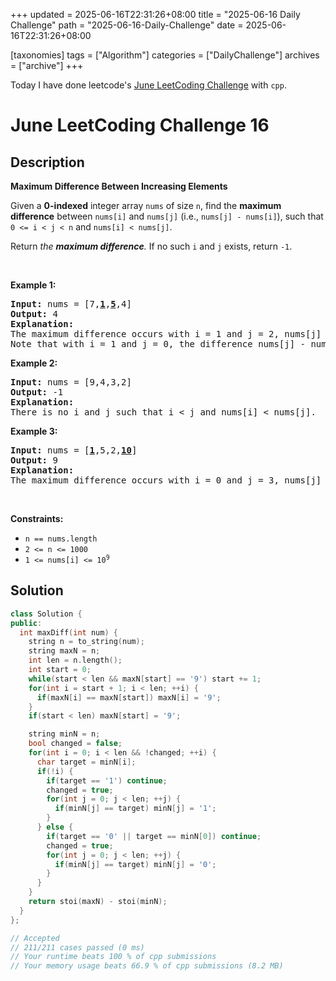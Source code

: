 +++
updated = 2025-06-16T22:31:26+08:00
title = "2025-06-16 Daily Challenge"
path = "2025-06-16-Daily-Challenge"
date = 2025-06-16T22:31:26+08:00

[taxonomies]
tags = ["Algorithm"]
categories = ["DailyChallenge"]
archives = ["archive"]
+++

Today I have done leetcode's [June LeetCoding Challenge](https://leetcode.com/problems/maximum-difference-between-increasing-elements/) with `cpp`.

<!-- more -->

# June LeetCoding Challenge 16

## Description

**Maximum Difference Between Increasing Elements**

<p>Given a <strong>0-indexed</strong> integer array <code>nums</code> of size <code>n</code>, find the <strong>maximum difference</strong> between <code>nums[i]</code> and <code>nums[j]</code> (i.e., <code>nums[j] - nums[i]</code>), such that <code>0 &lt;= i &lt; j &lt; n</code> and <code>nums[i] &lt; nums[j]</code>.</p>

<p>Return <em>the <strong>maximum difference</strong>. </em>If no such <code>i</code> and <code>j</code> exists, return <code>-1</code>.</p>

<p>&nbsp;</p>
<p><strong class="example">Example 1:</strong></p>

<pre>
<strong>Input:</strong> nums = [7,<strong><u>1</u></strong>,<strong><u>5</u></strong>,4]
<strong>Output:</strong> 4
<strong>Explanation:</strong>
The maximum difference occurs with i = 1 and j = 2, nums[j] - nums[i] = 5 - 1 = 4.
Note that with i = 1 and j = 0, the difference nums[j] - nums[i] = 7 - 1 = 6, but i &gt; j, so it is not valid.
</pre>

<p><strong class="example">Example 2:</strong></p>

<pre>
<strong>Input:</strong> nums = [9,4,3,2]
<strong>Output:</strong> -1
<strong>Explanation:</strong>
There is no i and j such that i &lt; j and nums[i] &lt; nums[j].
</pre>

<p><strong class="example">Example 3:</strong></p>

<pre>
<strong>Input:</strong> nums = [<strong><u>1</u></strong>,5,2,<strong><u>10</u></strong>]
<strong>Output:</strong> 9
<strong>Explanation:</strong>
The maximum difference occurs with i = 0 and j = 3, nums[j] - nums[i] = 10 - 1 = 9.
</pre>

<p>&nbsp;</p>
<p><strong>Constraints:</strong></p>

<ul>
	<li><code>n == nums.length</code></li>
	<li><code>2 &lt;= n &lt;= 1000</code></li>
	<li><code>1 &lt;= nums[i] &lt;= 10<sup>9</sup></code></li>
</ul>


## Solution

``` cpp
class Solution {
public:
  int maxDiff(int num) {
    string n = to_string(num);
    string maxN = n;
    int len = n.length();
    int start = 0;
    while(start < len && maxN[start] == '9') start += 1;
    for(int i = start + 1; i < len; ++i) {
      if(maxN[i] == maxN[start]) maxN[i] = '9';
    }
    if(start < len) maxN[start] = '9';

    string minN = n;
    bool changed = false;
    for(int i = 0; i < len && !changed; ++i) {
      char target = minN[i];
      if(!i) {
        if(target == '1') continue;
        changed = true;
        for(int j = 0; j < len; ++j) {
          if(minN[j] == target) minN[j] = '1';
        }
      } else {
        if(target == '0' || target == minN[0]) continue;
        changed = true;
        for(int j = 0; j < len; ++j) {
          if(minN[j] == target) minN[j] = '0';
        }
      }
    }
    return stoi(maxN) - stoi(minN);
  }
};

// Accepted
// 211/211 cases passed (0 ms)
// Your runtime beats 100 % of cpp submissions
// Your memory usage beats 66.9 % of cpp submissions (8.2 MB)
```
